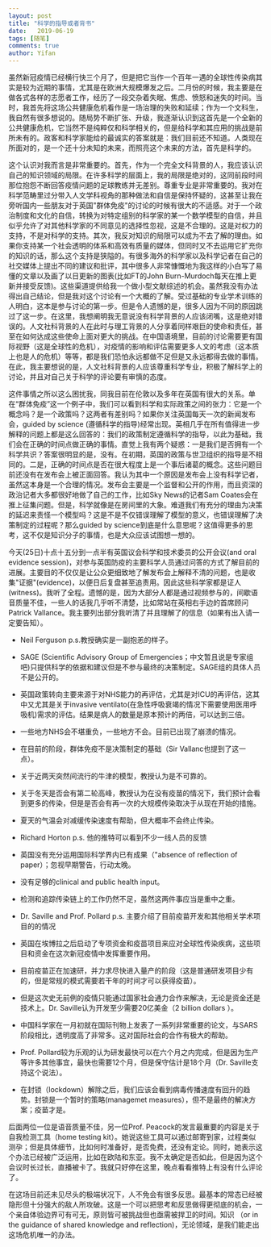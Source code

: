 ```yaml
---
layout: post
title: "科学的指导或者背书"
date:   2019-06-19
tags: [随笔]
comments: true
author: Yifan
---
```


虽然新冠疫情已经横行快三个月了，但是把它当作一个百年一遇的全球性传染病其实是较为近期的事情，尤其是在欧洲大规模爆发之后。二月份的时候，我主要是在做各式各样的志愿者工作，经历了一段交杂着失眠、焦虑、愤怒和迷失的时间。当时，我首先将这场公共健康危机看作是一场治理的失败和延续；作为一个文科生，我自然有很多想说的。随局势不断扩张、升级，我逐渐认识到这首先是一个全新的公共健康危机，它当然不是纯粹仅和科学相关的，但是给科学和其应用的挑战是前所未有的。政客和科学家能给的最诚实的答案就是：我们目前还不知道。人类现在所面对的，是一个还十分未知的未来，而照亮这个未来的方法，首先是科学的。

这个认识对我而言是非常重要的。首先，作为一个完全文科背景的人，我应该认识自己的知识领域的局限。在许多科学的层面上，我的局限是绝对的，这同前段时间那位抱怨不断回答疫情问题的足球教练并无差别。尊重专业是非常重要的。我对在科学范畴里过分带入人文学科视角的那种做法和自信是保持怀疑的，这甚至让我在旁听国内一些朋友对于英国"群体免疫"的讨论的时候有很大的不适感。对于一个政治制度和文化的自信，转换为对特定组别的科学家的某一个数学模型的自信，并且似乎允许了对其他科学家的不同意见的选择性忽视，这是不合理的。这是对权力的支持，不是对科学的支持。其次，我反对知识的局限可以成为不去了解的理由。如果你支持某一个社会透明的体系和高效有质量的媒体，但同时又不去运用它扩充你的知识的话，那么这个支持是狭隘的。有很多海外的科学家以及科学记者在自己的社交媒体上提出不同的建议和批评，其中很多人非常慷慨地为我这样的小白写了易懂的文章以及画了以日更新的图表(比如FT的John Burn-Murdoch每天在推上更新并接受反馈)。这些渠道提供给我一个做小型文献综述的机会。虽然我没有办法得出自己结论，但是我对这个讨论有一个大概的了解。受过基础的专业学术训练的人明白，这本是参与讨论的第一步。但是令人遗憾的是，很多人因为不同的原因跳过了这一步。在这里，我想阐明我无意说没有科学背景的人应该闭嘴，这是绝对错误的。人文社科背景的人在此时与理工背景的人分享着同样艰巨的使命和责任，甚至在如何达成这些使命上面对更大的挑战。在中国语境里，目前的讨论需要更有国际视野（这是全球性的危机），对疫情的影响和评估需要更多人文的考虑（这本质上也是人的危机）等等，都是我们恐怕永远都做不足但是又永远都得去做的事情。在此，我主要想说的是，人文社科背景的人应该尊重科学专业，积极了解科学上的讨论，并且对自己关于科学的评论要有审慎的态度。

这件事情之所以这么困扰我，同我目前在伦敦以及多年在英国有很大的关系。单在“群体免疫”这一个例子中，我们可以看到科学和实际政策之间的张力：它是一个概念吗？是一个政策吗？这两者有差别吗？如果你关注英国每天一次的新闻发布会，guided by science (遵循科学的指导)经常出现。英相几乎在所有值得进一步解释的问题上都是这么回答的：我们的政策制定遵循科学的指导，以此为基础，我们会在正确的时间点做正确的事情。直觉上我有两个疑惑：一是我们是否拥有一个科学共识？答案很明显的是，没有。在初期，英国的政策与世卫组织的指导是不相同的。二是，正确的时间点是否在很大程度上是一个事后诸葛的概念。这些问题目前还没有在发布会上被正面回答。我认为其中一个原因是发布会上没有科学记者，虽然这本身是一个合理的情况。发布会主要是一个监督和公开的作用，而且资深的政治记者大多都很好地做了自己的工作，比如Sky News的记者Sam Coates会在推上征集问题。但是，科学就像是在房间里的大象。难道我们有充分的理由为决策的延迟来责怪一个模型吗？这是不是不仅错误理解了模型的意义，也错误理解了决策制定的过程呢？那么guided by science到底是什么意思呢？这值得更多的思考，这不仅是知识分子的事情，也是大众应该试图想一想的。

今天(25日)十点十五分到一点半有英国议会科学和技术委员的公开会议(and oral evidence session)，对参与英国防疫的主要科学人员通过问答的方式了解目前的进展。主要目的不仅仅是让公众更细致地了解发布会上解释不清的问题，也是收集"证据"(evidence)，以便日后复盘甚至追责用。因此这些科学家都是证人(witness)。我听了全程。遗憾的是，因为大部分人都是通过视频参与的，间歇语音质量不佳，一些人的话我几乎听不清楚，比如常站在英相右手边的首席顾问Patrick Vallance。我主要列出部分我听清了并且理解了的信息（如果有出入请一定要告知）。

- Neil Ferguson p.s.教授确实是一副抱恙的样子。

* SAGE (Scientific Advisory Group of Emergencies；中文暂且说是专家组吧)只提供科学的依据和建议但是不参与最终的决策制定。SAGE组的具体人员不是公开的。

* 英国政策转向主要来源于对NHS能力的再评估，尤其是对ICU的再评估，这其中又尤其是关于invasive ventilato(在急性呼吸衰竭的情况下需要使用医用呼吸机)需求的评估。结果是病人的数量是原本预计的两倍，可以达到三倍。

* 一些地方NHS会不堪重负，一些地方不会。目前已出现了崩溃的情况。

* 在目前的阶段，群体免疫不是决策制定的基础（Sir Vallanc也提到了这一点）。

* 关于近两天突然间流行的牛津的模型，教授认为是不可靠的。

* 关于冬天是否会有第二轮高峰，教授认为在没有疫苗的情况下，我们预计会看到更多的传染，但是是否会有再一次的大规模传染取决于从现在开始的措施。

* 夏天的气温会对减缓传染速度有帮助，但大概率不会终止传染。

- Richard Horton p.s. 他的推特可以看到不少一线人员的反馈

* 英国没有充分运用国际科学界内已有成果（"absence of reflection of paper）；忽视早期警告，行动太晚。

* 没有足够的clinical and public health input。

* 检测和追踪传染链上的工作仍然不足，虽然这两件事应当是重中之重。

- Dr. Saville and Prof. Pollard p.s. 主要介绍了目前疫苗开发和其他相关学术项目的的情况

* 英国在埃博拉之后启动了专项资金和疫苗项目来应对全球性传染疾病，这些项目和资金在这次新冠疫情中发挥重要作用。

* 目前疫苗正在加速研，并力求尽快进入量产的阶段（这是普通研发项目少有的，但是常规的模式需要若干年的时间才可以获得疫苗）。

* 但是这次史无前例的疫情只能通过国家社会通力合作来解决，无论是资金还是技术上。Dr. Saville认为开发至少需要20亿美金（2 billion dollars ）。

* 中国科学家在一月初就在国际刊物上发表了一系列非常重要的论文，与SARS阶段相比，透明度高了非常多。这对国际社会的合作有极大的帮助。

* Prof. Pollard较为乐观的认为研发最快可以在六个月之内完成，但是因为生产等许多其他事宜，最快也需要12个月，但是保守估计是18个月（Dr. Saville支持这个说法）。

* 在封锁（lockdown）解除之后，我们应该会看到病毒传播速度有回升的趋势。封锁是一个暂时的策略(managemet measures），但不是最终的解决方案；疫苗才是。

后面两位一位是语音质量不佳，另一位Prof. Peacock的发言最重要的内容是关于自我检测工具（home testing kit）。她说这些工具可以通过邮寄到家，过程类似测孕；但是具体细节，比如何时准备好，是否免费，还没有定论。同时，她表示这个办法已经被广泛运用，比如在欧陆和东亚。我不太确定是否如此，但是因为这个会议时长过长，直播被卡了。我就只好停在这里，晚点看看推特上有没有什么评论了。

在这场目前还未见尽头的极端状况下，人不免会有很多反思。最基本的常态已经被隐形但十分强大的敌人所攻破。这是一个可以把思考和反思做得更彻底的机会，一个亲自体验边界可有可无，原则皆可被挑战但也亟需被捍卫的时间。知识 （or in the guidance of shared knowledge and reflection)，无论领域，是我们能走出这场危机唯一的办法。

